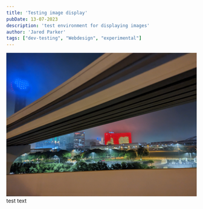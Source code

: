 ```yaml
---
title: 'Testing image display'
pubDate: 13-07-2023
description: 'test environment for displaying images'
author: 'Jared Parker'
tags: ["dev-testing", "Webdesign", "experimental"]
---
```

![Image](/src/images/Dallas.jpg "Dallas at Night")
test text